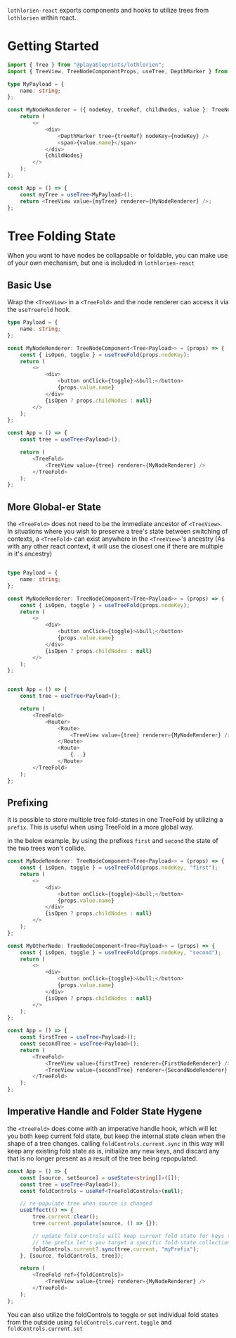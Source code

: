 `lothlorien-react` exports components and hooks to utilize trees from `lothlorien` within react.

# Getting Started

```ts
import { Tree } from "@playableprints/lothlorien";
import { TreeView, TreeNodeComponentProps, useTree, DepthMarker } from "@playableprints/lothlorien-react";

type MyPayload = {
    name: string;
};

const MyNodeRenderer = ({ nodeKey, treeRef, childNodes, value }: TreeNodeComponentProps<Tree<MyPayload>>) => {
    return (
        <>
            <div>
                <DepthMarker tree={treeRef} nodeKey={nodeKey} />
                <span>{value.name}</span>
            </div>
            {childNodes}
        </>
    );
};

const App = () => {
    const myTree = useTree<MyPayload>();
    return <TreeView value={myTree} renderer={MyNodeRenderer} />;
};
```

# Tree Folding State

When you want to have nodes be collapsable or foldable, you can make use of your own mechanism, but one is included in `lothlorien-react`

## Basic Use

Wrap the `<TreeView>` in a `<TreeFold>` and the node renderer can access it via the `useTreeFold` hook.

```ts
type Payload = {
    name: string;
};

const MyNodeRenderer: TreeNodeComponent<Tree<Payload>> = (props) => {
    const { isOpen, toggle } = useTreeFold(props.nodeKey);
    return (
        <>
            <div>
                <button onClick={toggle}>&bull;</button>
                {props.value.name}
            </div>
            {isOpen ? props.childNodes : null}
        </>
    );
};

const App = () => {
    const tree = useTree<Payload>();

    return (
        <TreeFold>
            <TreeView value={tree} renderer={MyNodeRenderer} />
        </TreeFold>
    );
};
```

## More Global-er State

the `<TreeFold>` does not need to be the immediate ancestor of `<TreeView>`. In situations where you wish to preserve a tree's state between switching of contexts, a `<TreeFold>` can exist anywhere in the `<TreeView>`'s ancestry (As with any other react context, it will use the closest one if there are multiple in it's ancestry)

```ts

type Payload = {
    name: string;
};

const MyNodeRenderer: TreeNodeComponent<Tree<Payload>> = (props) => {
    const { isOpen, toggle } = useTreeFold(props.nodeKey);
    return (
        <>
            <div>
                <button onClick={toggle}>&bull;</button>
                {props.value.name}
            </div>
            {isOpen ? props.childNodes : null}
        </>
    );
};


const App = () => {
    const tree = useTree<Payload>();

    return (
        <TreeFold>
            <Router>
                <Route>
                    <TreeView value={tree} renderer={MyNodeRenderer} />
                </Route>
                <Route>
                    {...}
                </Route>
        </TreeFold>
    );
};
```

## Prefixing

It is possible to store multiple tree fold-states in one TreeFold by utilizing a `prefix`. This is useful when using TreeFold in a more global way.

in the below example, by using the prefixes `first` and `second` the state of the two trees won't collide.

```ts
const MyNodeRenderer: TreeNodeComponent<Tree<Payload>> = (props) => {
    const { isOpen, toggle } = useTreeFold(props.nodeKey, "first");
    return (
        <>
            <div>
                <button onClick={toggle}>&bull;</button>
                {props.value.name}
            </div>
            {isOpen ? props.childNodes : null}
        </>
    );
};

const MyOtherNode: TreeNodeComponent<Tree<Payload>> = (props) => {
    const { isOpen, toggle } = useTreeFold(props.nodeKey, "second");
    return (
        <>
            <div>
                <button onClick={toggle}>&bull;</button>
                {props.value.name}
            </div>
            {isOpen ? props.childNodes : null}
        </>
    );
};

const App = () => {
    const firstTree = useTree<Payload>();
    const secondTree = useTree<Payload>();
    return (
        <TreeFold>
            <TreeView value={firstTree} renderer={FirstNodeRenderer} />
            <TreeView value={secondTree} renderer={SecondNodeRenderer} />
        </TreeFold>
    );
};
```

## Imperative Handle and Folder State Hygene

the `<TreeFold>` does come with an imperative handle hook, which will let you both keep current fold state, but keep the internal state clean when the shape of a tree changes.
calling `foldControls.current.sync` in this way will keep any existing fold state as is, initialize any new keys, and discard any that is no longer present as a result of the tree being repopulated.

```ts
const App = () => {
    const [source, setSource] = useState<string[]>([]);
    const tree = useTree<Payload>();
    const foldControls = useRef<TreeFoldControls>(null);

    // re-populate tree when source is changed
    useEffect(() => {
        tree.current.clear();
        tree.current.populate(source, () => {});

        // update fold controls will keep current fold state for keys that still exist, initialize new keys, and remove any now-unused keys.
        // the prefix let's you target a specific fold-state collection, but is optional if you're only handling one tree's state.
        foldControls.current?.sync(tree.current, "myPrefix");
    }, [source, foldControls, tree]);

    return (
        <TreeFold ref={foldControls}>
            <TreeView value={tree} renderer={MyNodeRenderer} />
        </TreeFold>
    );
};
```

You can also utilize the foldControls to toggle or set individual fold states from the outside using `foldControls.current.toggle` and `foldControls.current.set`
